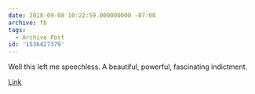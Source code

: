 ```yaml
---
date: 2018-09-08 10:22:59.000000000 -07:00
archive: fb
tags: 
  - Archive Post
id: '1536427379'
---
```


Well this left me speechless. A beautiful, powerful, fascinating indictment.

[Link](http://carte-blanche.org/hiyoge-owisisi-tanga-ita-cricket-egg-stories/)
